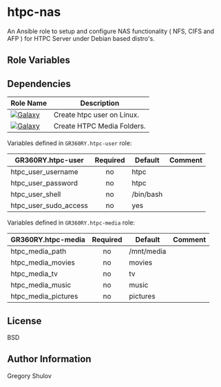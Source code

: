 htpc-nas
===========
<!-- [![Galaxy](http://img.shields.io/badge/galaxy-GR360RY.htpc--nas-green.svg?style=flat-square)](https://galaxy.ansible.com/list#/roles/) -->

An Ansible role to setup and configure NAS functionality ( NFS, CIFS and AFP ) for HTPC Server under Debian based distro's.

Role Variables
--------------

Dependencies
------------

 Role Name| Description
----------|-----------
[![Galaxy](http://img.shields.io/badge/galaxy-GR360RY.htpc--user-blue.svg?style=flat-square)](https://galaxy.ansible.com/list#/roles/4645) | Create htpc user on Linux.
[![Galaxy](http://img.shields.io/badge/galaxy-GR360RY.htpc--media-blue.svg?style=flat-square)](https://galaxy.ansible.com/list#/roles/4926)| Create HTPC Media Folders.

Variables defined in `GR360RY.htpc-user` role:

 GR360RY.htpc-user        | Required   | Default       | Comment          
--------------------------|:----------:|---------------|---------
 htpc_user_username       | no         | htpc          |
 htpc_user_password       | no         | htpc          |
 htpc_user_shell          | no         | /bin/bash     |
 htpc_user_sudo_access    | no         | yes           |

Variables defined in `GR360RY.htpc-media` role:

 GR360RY.htpc-media       | Required   | Default       | Comment          
--------------------------|:----------:|---------------|---------
 htpc_media_path          | no         | /mnt/media    |
 htpc_media_movies        | no         | movies        |
 htpc_media_tv            | no         | tv            |
 htpc_media_music         | no         | music         |
 htpc_media_pictures      | no         | pictures      |

License
-------

BSD

Author Information
------------------

Gregory Shulov
